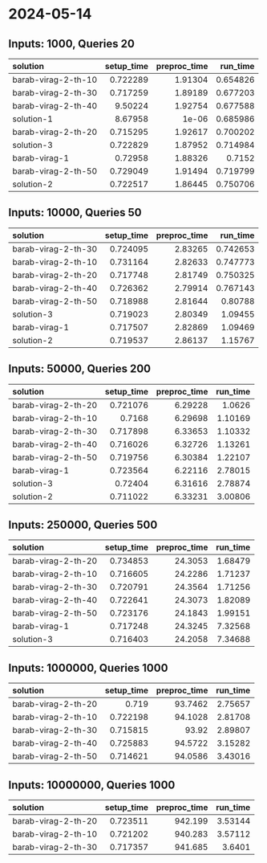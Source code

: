 # 2024-05-14

## Inputs: 1000, Queries 20

| solution            |   setup_time |   preproc_time |   run_time |
|:--------------------|-------------:|---------------:|-----------:|
| barab-virag-2-th-10 |     0.722289 |        1.91304 |   0.654826 |
| barab-virag-2-th-30 |     0.717259 |        1.89189 |   0.677203 |
| barab-virag-2-th-40 |     9.50224  |        1.92754 |   0.677588 |
| solution-1          |     8.67958  |        1e-06   |   0.685986 |
| barab-virag-2-th-20 |     0.715295 |        1.92617 |   0.700202 |
| solution-3          |     0.722829 |        1.87952 |   0.714984 |
| barab-virag-1       |     0.72958  |        1.88326 |   0.7152   |
| barab-virag-2-th-50 |     0.729049 |        1.91494 |   0.719799 |
| solution-2          |     0.722517 |        1.86445 |   0.750706 |

## Inputs: 10000, Queries 50

| solution            |   setup_time |   preproc_time |   run_time |
|:--------------------|-------------:|---------------:|-----------:|
| barab-virag-2-th-30 |     0.724095 |        2.83265 |   0.742653 |
| barab-virag-2-th-10 |     0.731164 |        2.82633 |   0.747773 |
| barab-virag-2-th-20 |     0.717748 |        2.81749 |   0.750325 |
| barab-virag-2-th-40 |     0.726362 |        2.79914 |   0.767143 |
| barab-virag-2-th-50 |     0.718988 |        2.81644 |   0.80788  |
| solution-3          |     0.719023 |        2.80349 |   1.09455  |
| barab-virag-1       |     0.717507 |        2.82869 |   1.09469  |
| solution-2          |     0.719537 |        2.86137 |   1.15767  |

## Inputs: 50000, Queries 200

| solution            |   setup_time |   preproc_time |   run_time |
|:--------------------|-------------:|---------------:|-----------:|
| barab-virag-2-th-20 |     0.721076 |        6.29228 |    1.0626  |
| barab-virag-2-th-10 |     0.7168   |        6.29698 |    1.10169 |
| barab-virag-2-th-30 |     0.717898 |        6.33653 |    1.10332 |
| barab-virag-2-th-40 |     0.716026 |        6.32726 |    1.13261 |
| barab-virag-2-th-50 |     0.719756 |        6.30384 |    1.22107 |
| barab-virag-1       |     0.723564 |        6.22116 |    2.78015 |
| solution-3          |     0.72404  |        6.31616 |    2.78874 |
| solution-2          |     0.711022 |        6.33231 |    3.00806 |

## Inputs: 250000, Queries 500

| solution            |   setup_time |   preproc_time |   run_time |
|:--------------------|-------------:|---------------:|-----------:|
| barab-virag-2-th-20 |     0.734853 |        24.3053 |    1.68479 |
| barab-virag-2-th-10 |     0.716605 |        24.2286 |    1.71237 |
| barab-virag-2-th-30 |     0.720791 |        24.3564 |    1.71256 |
| barab-virag-2-th-40 |     0.722641 |        24.3073 |    1.82089 |
| barab-virag-2-th-50 |     0.723176 |        24.1843 |    1.99151 |
| barab-virag-1       |     0.717248 |        24.3245 |    7.32568 |
| solution-3          |     0.716403 |        24.2058 |    7.34688 |

## Inputs: 1000000, Queries 1000

| solution            |   setup_time |   preproc_time |   run_time |
|:--------------------|-------------:|---------------:|-----------:|
| barab-virag-2-th-20 |     0.719    |        93.7462 |    2.75657 |
| barab-virag-2-th-10 |     0.722198 |        94.1028 |    2.81708 |
| barab-virag-2-th-30 |     0.715815 |        93.92   |    2.89807 |
| barab-virag-2-th-40 |     0.725883 |        94.5722 |    3.15282 |
| barab-virag-2-th-50 |     0.714621 |        94.0586 |    3.43016 |

## Inputs: 10000000, Queries 1000

| solution            |   setup_time |   preproc_time |   run_time |
|:--------------------|-------------:|---------------:|-----------:|
| barab-virag-2-th-20 |     0.723511 |        942.199 |    3.53144 |
| barab-virag-2-th-10 |     0.721202 |        940.283 |    3.57112 |
| barab-virag-2-th-30 |     0.717357 |        941.685 |    3.6401  |